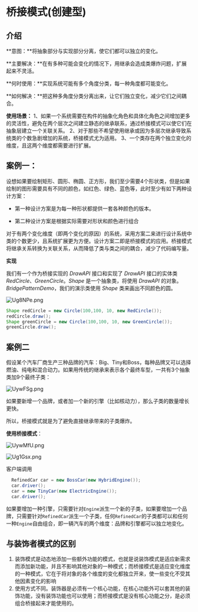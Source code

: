 # 桥接模式(创建型)

## 介绍

**意图：**将抽象部分与实现部分分离，使它们都可以独立的变化。

**主要解决：**在有多种可能会变化的情况下，用继承会造成类爆炸问题，扩展起来不灵活。

**何时使用：**实现系统可能有多个角度分类，每一种角度都可能变化。

**如何解决：**把这种多角度分类分离出来，让它们独立变化，减少它们之间耦合。

**使用场景：** 1、如果一个系统需要在构件的抽象化角色和具体化角色之间增加更多的灵活性，避免在两个层次之间建立静态的继承联系，通过桥接模式可以使它们在抽象层建立一个关联关系。 2、对于那些不希望使用继承或因为多层次继承导致系统类的个数急剧增加的系统，桥接模式尤为适用。 3、一个类存在两个独立变化的维度，且这两个维度都需要进行扩展。

## 案例一：

设想如果要绘制矩形、圆形、椭圆、正方形，我们至少需要4个形状类，但是如果绘制的图形需要具有不同的颜色，如红色、绿色、蓝色等，此时至少有如下两种设计方案：

- 第一种设计方案是为每一种形状都提供一套各种颜色的版本。

- 第二种设计方案是根据实际需要对形状和颜色进行组合

  

对于有两个变化维度（即两个变化的原因）的系统，采用方案二来进行设计系统中类的个数更少，且系统扩展更为方便。设计方案二即是桥接模式的应用。桥接模式将继承关系转换为关联关系，从而降低了类与类之间的耦合，减少了代码编写量。

**实现**

我们有一个作为桥接实现的 *DrawAPI* 接口和实现了 *DrawAPI* 接口的实体类 *RedCircle*、*GreenCircle*。*Shape* 是一个抽象类，将使用 *DrawAPI* 的对象。*BridgePatternDemo*，我们的演示类使用 *Shape* 类来画出不同颜色的圆。

![Ug8NPe.png](https://s1.ax1x.com/2020/07/18/Ug8NPe.png)

```java
Shape redCircle = new Circle(100,100, 10, new RedCircle());
redCircle.draw();
Shape greenCircle = new Circle(100,100, 10, new GreenCircle());
greenCircle.draw();
```



## 案例二

假设某个汽车厂商生产三种品牌的汽车：Big、Tiny和Boss，每种品牌又可以选择燃油、纯电和混合动力。如果用传统的继承来表示各个最终车型，一共有3个抽象类加9个最终子类：

![UywFSg.png](https://s1.ax1x.com/2020/07/17/UywFSg.png)

如果要新增一个品牌，或者加一个新的引擎（比如核动力），那么子类的数量增长更快。

所以，桥接模式就是为了避免直接继承带来的子类爆炸。

**使用桥接模式**：

![UywMfU.png](https://s1.ax1x.com/2020/07/17/UywMfU.png)

![Ug1Gsx.png](https://s1.ax1x.com/2020/07/18/Ug1Gsx.png)

客户端调用

```java
  RefinedCar car = new BossCar(new HybridEngine());
  car.driver();
  car = new TinyCar(new ElectricEngine());
  car.driver();
```

如果要增加一种引擎，只需要针对`Engine`派生一个新的子类，如果要增加一个品牌，只需要针对`RefinedCar`派生一个子类，任何`RefinedCar`的子类都可以和任何一种`Engine`自由组合，即一辆汽车的两个维度：品牌和引擎都可以独立地变化。

## **与装饰者模式的区别**

1. 装饰模式是动态地添加一些额外功能的模式，也就是说装饰模式是适应新需求而添加新功能，并且不影响其他对象的一种模式；而桥接模式是适应变化维度的一种模式，它在于将对象的各个维度的变化都独立开来，使一些变化不受其他因素变化的影响
2. 使用方式不同。装饰器是必须有一个核心功能，在核心功能外可以套其他的装饰功能，没有装饰功能也可以使用；而桥接模式是没有核心功能之分，是必须组合桥接起来才能使用的。